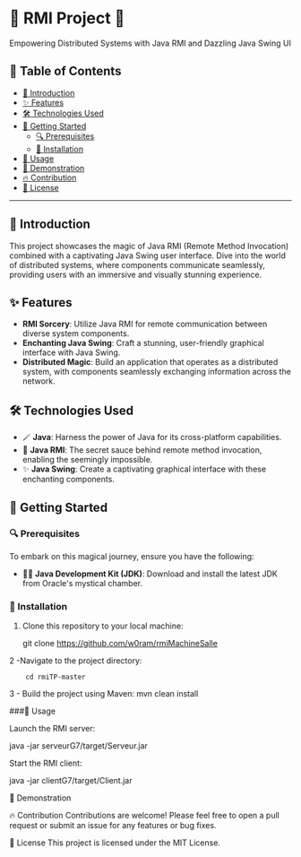 # 🚀 RMI Project 🚀
Empowering Distributed Systems with Java RMI and Dazzling Java Swing UI

## 📝 Table of Contents
- [🚀 Introduction](#-introduction)
- [✨ Features](#-features)
- [🛠️ Technologies Used](#️-technologies-used)
- [🔧 Getting Started](#-getting-started)
  - [🔍 Prerequisites](#-prerequisites)
  - [🚀 Installation](#-installation)
- [🚀 Usage](#-usage)
- [🎥 Demonstration](#-demonstration)
- [🔥 Contribution](#-contribution)
- [📜 License](#-license)

---

## 🚀 Introduction

This project showcases the magic of Java RMI (Remote Method Invocation) combined with a captivating Java Swing user interface. Dive into the world of distributed systems, where components communicate seamlessly, providing users with an immersive and visually stunning experience.

## ✨ Features

- **RMI Sorcery**: Utilize Java RMI for remote communication between diverse system components.
- **Enchanting Java Swing**: Craft a stunning, user-friendly graphical interface with Java Swing.
- **Distributed Magic**: Build an application that operates as a distributed system, with components seamlessly exchanging information across the network.

## 🛠️ Technologies Used

- 🪄 **Java**: Harness the power of Java for its cross-platform capabilities.
- 🌟 **Java RMI**: The secret sauce behind remote method invocation, enabling the seemingly impossible.
- ✨ **Java Swing**: Create a captivating graphical interface with these enchanting components.

## 🔧 Getting Started

### 🔍 Prerequisites

To embark on this magical journey, ensure you have the following:

- 🧙‍♂️ **Java Development Kit (JDK)**: Download and install the latest JDK from Oracle's mystical chamber.

### 🚀 Installation

1. Clone this repository to your local machine:

      git clone https://github.com/w0ram/rmiMachineSalle

2 -Navigate to the project directory:

        cd rmiTP-master

3 - Build the project using Maven:
          mvn clean install 

          
  ###🚀 Usage

Launch the RMI server:

java -jar serveurG7/target/Serveur.jar

Start the RMI client:

java -jar clientG7/target/Client.jar

🎥 Demonstration


🔥 Contribution
Contributions are welcome! Please feel free to open a pull request or submit an issue for any features or bug fixes.

📜 License
This project is licensed under the MIT License.

